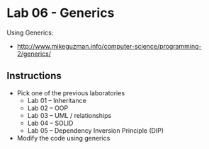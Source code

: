 # Lab 06 - Generics

Using Generics:

- http://www.mikeguzman.info/computer-science/programming-2/generics/

## Instructions 

- Pick one of the previous laboratories
  - Lab 01 – Inheritance
  - Lab 02 – OOP
  - Lab 03 – UML / relationships
  - Lab 04 – SOLID
  - Lab 05 – Dependency Inversion Principle (DIP)
- Modify the code using generics


